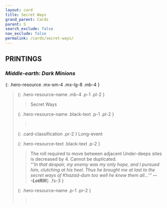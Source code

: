 ```yaml
---
layout: card
title: Secret Ways
grand_parent: Cards
parent: S
search_exclude: false
nav_exclude: false
permalink: /cards/secret-ways/
---
```


## PRINTINGS


### _Middle-earth: Dark Minions_

{: .hero-resource .mx-sm-4 .mx-lg-8 .mb-4 }
> {: .hero-resource-name .mb-4 .p-1 .pl-2 }
> > <div class="card-mp"></div>
> > <div class="card-name">Secret Ways</div>
>
> {: .hero-resource-name .black-text .p-1 .pl-2 }
> > &nbsp;
>
> {: .card-classification .pr-2 }
> Long-event
>
> {: .hero-resource-text .black-text .p-2 }
> > The roll required to move between adjacent Under-deeps sites is decreased by 4. Cannot be duplicated.   <br>_“‘In that despair, my enemy was my only hope, and I pursued him, clutching at his heel. Thus he brought me at last to the secret ways of Khazad-dum too well he knew them all...’”_ ***---&#65279;LotRIII***{: .fs-3 } 
> 
> {: .hero-resource-name .p-1 .pr-2 }
> > <div class="card-shield"></div>
> > <div class="card-corruption">&nbsp;</div>
